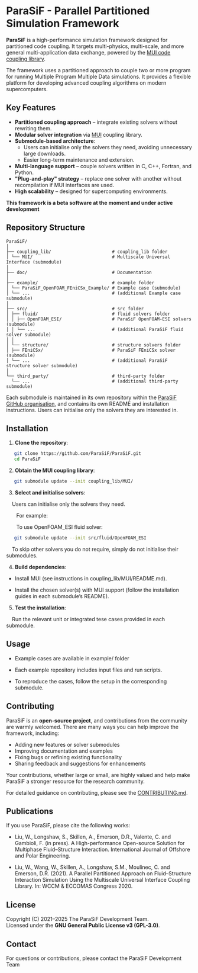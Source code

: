 # ParaSiF - Parallel Partitioned Simulation Framework

**ParaSiF** is a high-performance simulation framework designed for partitioned code coupling. It targets multi-physics, multi-scale, and more general multi-application data exchange, powered by the [MUI code coupling library](https://mxui.github.io/).

The framework uses a partitioned approach to couple two or more program for running Multiple Program Multiple Data simulations. It provides a flexible platform for developing advanced coupling algorithms on modern supercomputers.

## Key Features
- **Partitioned coupling approach** – integrate existing solvers without rewriting them.
- **Modular solver integration** via [MUI](https://github.com/MxUI/MUI) coupling library.
- **Submodule-based architecture**:
  - Users can initialise only the solvers they need, avoiding unnecessary large downloads.
  - Easier long-term maintenance and extension.
- **Multi-language support** – couple solvers written in C, C++, Fortran, and Python.
- **"Plug-and-play" strategy** – replace one solver with another without recompilation if MUI interfaces are used.
- **High scalability** – designed for supercomputing environments.

**This framework is a beta software at the moment and under active development**

## Repository Structure

```
ParaSiF/
│
├── coupling_lib/                       # coupling_lib folder
│ └── MUI/                              # Multiscale Universal Interface (submodule)
│
├── doc/                                # Documentation
│
├── example/                            # example folder
│ └── ParaSiF_OpenFOAM_FEniCSx_Example/ # Example case (submodule)
│ └── ...                               # (additional Example case submodule)
│
├── src/                                # src folder
│ ├── fluid/                            # fluid solvers folder
│ │ ├── OpenFOAM_ESI/                   # ParaSiF OpenFOAM-ESI solvers (submodule)
│ │ └── ...                             # (additional ParaSiF fluid solver submodule)
│ │
│ └── structure/                        # structure solvers folder
│ ├── FEniCSx/                          # ParaSiF FEniCSx solver (submodule)
│ └── ...                               # (additional ParaSiF structure solver submodule)
│
└── third_party/                        # third-party folder
  └── ...                               # (additional third-party submodule)
```

Each submodule is maintained in its own repository within the [ParaSiF GitHub organisation](https://github.com/ParaSiF), and contains its own README and installation instructions. Users can initialise only the solvers they are interested in.

## Installation

1. **Clone the repository**:
```bash
   git clone https://github.com/ParaSiF/ParaSiF.git
   cd ParaSiF
```

2. **Obtain the MUI coupling library**:
```bash
   git submodule update --init coupling_lib/MUI/
```

3. **Select and initialise solvers**:

&nbsp;&nbsp;&nbsp; Users can initialise only the solvers they need.

&nbsp;&nbsp;&nbsp;&nbsp;&nbsp;&nbsp; For example:

&nbsp;&nbsp;&nbsp;&nbsp;&nbsp;&nbsp; To use OpenFOAM_ESI fluid solver:
```bash
   git submodule update --init src/fluid/OpenFOAM_ESI
```

&nbsp;&nbsp;&nbsp; To skip other solvers you do not require, simply do not initialise their submodules.

4. **Build dependencies**:

- Install MUI (see instructions in coupling_lib/MUI/README.md).

- Install the chosen solver(s) with MUI support (follow the installation guides in each submodule’s README).

5. **Test the installation**:

&nbsp;&nbsp;&nbsp; Run the relevant unit or integrated tese cases provided in each submodule.

## Usage

- Example cases are available in example/ folder

- Each example repository includes input files and run scripts.

- To reproduce the cases, follow the setup in the corresponding submodule.

## Contributing

ParaSiF is an **open-source project**, and contributions from the community are warmly welcomed.
There are many ways you can help improve the framework, including:

- Adding new features or solver submodules
- Improving documentation and examples
- Fixing bugs or refining existing functionality
- Sharing feedback and suggestions for enhancements

Your contributions, whether large or small, are highly valued and help make ParaSiF a stronger resource for the research community.

For detailed guidance on contributing, please see the [CONTRIBUTING.md](./CONTRIBUTING.md).

## Publications

If you use ParaSiF, please cite the following works:

- Liu, W., Longshaw, S., Skillen, A., Emerson, D.R., Valente, C. and Gambioli, F. (in press). A High-performance Open-source Solution for Multiphase Fluid–Structure Interaction. International Journal of Offshore and Polar Engineering.

- Liu, W., Wang, W., Skillen, A., Longshaw, S.M., Moulinec, C. and Emerson, D.R. (2021). A Parallel Partitioned Approach on Fluid–Structure Interaction Simulation Using the Multiscale Universal Interface Coupling Library. In: WCCM & ECCOMAS Congress 2020.

## License

Copyright (C) 2021–2025 The ParaSiF Development Team.  
Licensed under the **GNU General Public License v3 (GPL-3.0)**.

## Contact

For questions or contributions, please contact the ParaSiF Development Team
